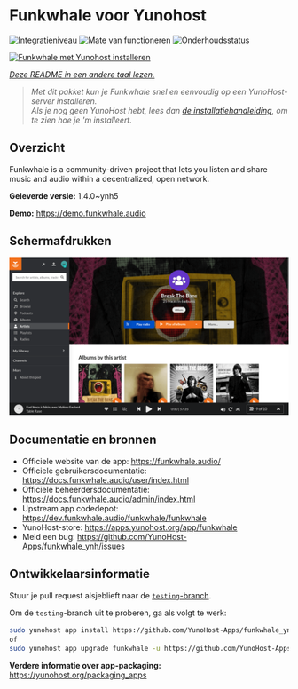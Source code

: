 <!--
NB: Deze README is automatisch gegenereerd door <https://github.com/YunoHost/apps/tree/master/tools/readme_generator>
Hij mag NIET handmatig aangepast worden.
-->

# Funkwhale voor Yunohost

[![Integratieniveau](https://apps.yunohost.org/badge/integration/funkwhale)](https://ci-apps.yunohost.org/ci/apps/funkwhale/)
![Mate van functioneren](https://apps.yunohost.org/badge/state/funkwhale)
![Onderhoudsstatus](https://apps.yunohost.org/badge/maintained/funkwhale)

[![Funkwhale met Yunohost installeren](https://install-app.yunohost.org/install-with-yunohost.svg)](https://install-app.yunohost.org/?app=funkwhale)

*[Deze README in een andere taal lezen.](./ALL_README.md)*

> *Met dit pakket kun je Funkwhale snel en eenvoudig op een YunoHost-server installeren.*  
> *Als je nog geen YunoHost hebt, lees dan [de installatiehandleiding](https://yunohost.org/install), om te zien hoe je 'm installeert.*

## Overzicht

Funkwhale is a community-driven project that lets you listen and share music and audio within a decentralized, open network. 

**Geleverde versie:** 1.4.0~ynh5

**Demo:** <https://demo.funkwhale.audio>

## Schermafdrukken

![Schermafdrukken van Funkwhale](./doc/screenshots/screenshot1.png)

## Documentatie en bronnen

- Officiele website van de app: <https://funkwhale.audio/>
- Officiele gebruikersdocumentatie: <https://docs.funkwhale.audio/user/index.html>
- Officiele beheerdersdocumentatie: <https://docs.funkwhale.audio/admin/index.html>
- Upstream app codedepot: <https://dev.funkwhale.audio/funkwhale/funkwhale>
- YunoHost-store: <https://apps.yunohost.org/app/funkwhale>
- Meld een bug: <https://github.com/YunoHost-Apps/funkwhale_ynh/issues>

## Ontwikkelaarsinformatie

Stuur je pull request alsjeblieft naar de [`testing`-branch](https://github.com/YunoHost-Apps/funkwhale_ynh/tree/testing).

Om de `testing`-branch uit te proberen, ga als volgt te werk:

```bash
sudo yunohost app install https://github.com/YunoHost-Apps/funkwhale_ynh/tree/testing --debug
of
sudo yunohost app upgrade funkwhale -u https://github.com/YunoHost-Apps/funkwhale_ynh/tree/testing --debug
```

**Verdere informatie over app-packaging:** <https://yunohost.org/packaging_apps>

